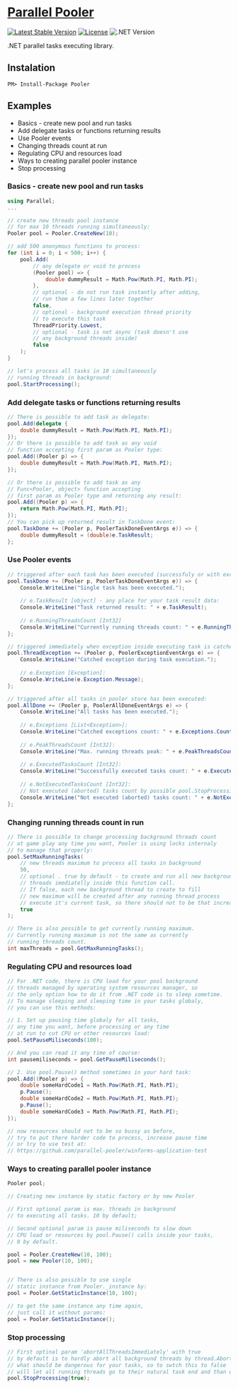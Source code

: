 # **[Parallel Pooler](https://www.nuget.org/packages/Pooler)**

[![Latest Stable Version](https://img.shields.io/badge/Stable-v1.1.0-brightgreen.svg?style=plastic)](https://github.com/tomFlidr/desharp/releases)
[![License](https://img.shields.io/badge/Licence-BSD-brightgreen.svg?style=plastic)](https://raw.githubusercontent.com/debug-sharp/desharp/master/LICENCE.md)
![.NET Version](https://img.shields.io/badge/.NET->=4.0-brightgreen.svg?style=plastic)

.NET parallel tasks executing library.

## Instalation
```nuget
PM> Install-Package Pooler
```

## Examples
- Basics - create new pool and run tasks
- Add delegate tasks or functions returning results
- Use Pooler events
- Changing threads count at run
- Regulating CPU and resources load
- Ways to creating parallel pooler instance
- Stop processing

### Basics - create new pool and run tasks
```cs
using Parallel;
...

// create new threads pool instance 
// for max 10 threads running simultaneously:
Pooler pool = Pooler.CreateNew(10);

// add 500 anonymous functions to process:
for (int i = 0; i < 500; i++) {
	pool.Add(
		// any delegate or void to process
		(Pooler pool) => {
			double dummyResult = Math.Pow(Math.PI, Math.PI);
		},
		// optional - do not run task instantly after adding,
		// run them a few lines later together
		false,
		// optional - background execution thread priority 
		// to execute this task
		ThreadPriority.Lowest, 
		// optional - task is not async (task doesn't use 
		// any background threads inside)
		false
	);
}

// let's process all tasks in 10 simultaneously 
// running threads in background:
pool.StartProcessing();
```

### Add delegate tasks or functions returning results
```cs
// There is possible to add task as delegate:
pool.Add(delegate {
	double dummyResult = Math.Pow(Math.PI, Math.PI);
});
// Or there is possible to add task as any void 
// function accepting first param as Pooler type:
pool.Add((Pooler p) => {
	double dummyResult = Math.Pow(Math.PI, Math.PI);
});

// Or there is possible to add task as any 
// Func<Pooler, object> function accepting 
// first param as Pooler type and returning any result:
pool.Add((Pooler p) => {
	return Math.Pow(Math.PI, Math.PI);
});
// You can pick up returned result in TaskDone event:
pool.TaskDone += (Pooler p, PoolerTaskDoneEventArgs e)) => {
	double dummyResult = (double)e.TaskResult;
};
```

### Use Pooler events
```cs
// triggered after each task has been executed (successfuly or with exception):
pool.TaskDone += (Pooler p, PoolerTaskDoneEventArgs e)) => {
	Console.WriteLine("Single task has been executed.");
	
	// e.TaskResult [object] - any place for your task result data:
	Console.WriteLine("Task returned result: " + e.TaskResult);
	
	// e.RunningThreadsCount [Int32]
    Console.WriteLine("Currently running threads count: " + e.RunningThreadsCount);
};

// triggered immediately when exception inside executing task is catched, before TaskDone event:
pool.ThreadException += (Pooler p, PoolerExceptionEventArgs e) => {
	Console.WriteLine("Catched exception during task execution.");
	
	// e.Exception [Exception]:
	Console.WriteLine(e.Exception.Message);
};

// triggered after all tasks in pooler store has been executed:
pool.AllDone += (Pooler p, PoolerAllDoneEventArgs e) => {
	Console.WriteLine("All tasks has been executed.");	
	
	// e.Exceptions [List<Exception>]:
	Console.WriteLine("Catched exceptions count: " + e.Exceptions.Count);
	
	// e.PeakThreadsCount [Int32]:
	Console.WriteLine("Max. running threads peak: " + e.PeakThreadsCount);
	
	// e.ExecutedTasksCount [Int32]:
	Console.WriteLine("Successfully executed tasks count: " + e.ExecutedTasksCount);
	
	// e.NotExecutedTasksCount [Int32]:
	// Not executed (aborted) tasks count by possible pool.StopProcessing(); call:
	Console.WriteLine("Not executed (aborted) tasks count: " + e.NotExecutedTasksCount);
};
```

### Changing running threads count in run
```cs
// There is possible to change processing background threads count
// at game play any time you want, Pooler is using locks internaly
// to manage that properly:
pool.SetMaxRunningTasks(
	// new threads maximum to process all tasks in background
	50,
	// optional . true by default - to create and run all new background
	// threads imediatelly inside this function call.
	// If false, each new background thread to create to fill
	// new maximum will be created after any running thread process
	// execute it's current task, so there should not to be that increasing heap..
	true
);

// There is also possible to get currently running maximum.
// Currently running maximum is not the same as currently 
// running threads count.
int maxThreads = pool.GetMaxRunningTasks();
```

### Regulating CPU and resources load
```cs
// For .NET code, there is CPU load for your pool background 
// threads managed by operating system resources manager, so 
// the only option how to do it from .NET code is to sleep sometime.
// To manage sleeping and sleeping time in your tasks globaly, 
// you can use this methods:

// 1. Set up pausing time globaly for all tasks,
// any time you want, before processing or any time 
// at run to cut CPU or other resources load:
pool.SetPauseMiliseconds(100);

// And you can read it any time of course:
int pausemiliseconds = pool.GetPauseMiliseconds();

// 2. Use pool.Pause() method sometimes in your hard task:
pool.Add((Pooler p) => {
	double someHardCode1 = Math.Pow(Math.PI, Math.PI);
	p.Pause();
	double someHardCode2 = Math.Pow(Math.PI, Math.PI);
	p.Pause();
	double someHardCode3 = Math.Pow(Math.PI, Math.PI);
});

// now resources should not to be so bussy as before,
// try to put there harder code to process, increase pause time
// or try to use test at:
// https://github.com/parallel-pooler/winforms-application-test
```

### Ways to creating parallel pooler instance
```cs
Pooler pool;

// Creating new instance by static factory or by new Pooler

// First optional param is max. threads in background 
// to executing all tasks. 10 by default;

// Second optional param is pause miliseconds to slow down
// CPU load or resources by pool.Pause() calls inside your tasks,
// 0 by default.

pool = Pooler.CreateNew(10, 100);
pool = new Pooler(10, 100);


// There is also possible to use single 
// static instance from Pooler._instance by:
pool = Pooler.GetStaticInstance(10, 100);

// to get the same instance any time again, 
// just call it without params:
pool = Pooler.GetStaticInstance();

```

### Stop processing
```cs
// First optinal param 'abortAllThreadsImmediately' with true
// by default is to hardly abort all background threads by thread.Abort();,
// what should be dangerous for your tasks, so to swtch this to false
// will let all running threads go to their natural task end and than die.
pool.StopProcessing(true);
```
